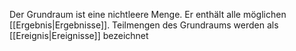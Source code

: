 Der Grundraum ist eine nichtleere Menge. Er enthält alle möglichen [[Ergebnis|Ergebnisse]]. Teilmengen des Grundraums werden als [[Ereignis|Ereignisse]] bezeichnet
